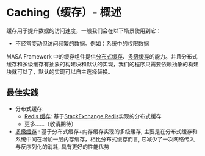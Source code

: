 # Caching（缓存）- 概述

缓存用于提升数据的访问速度，一般我们会在以下场景使用到它：
   * 不经常变动但访问频繁的数据。例如：系统中的权限数据

MASA Framework 中的缓存组件提供[分布式缓存](/framework/building-blocks/caching/stackexchange-redis)、[多级缓存](/framework/building-blocks/caching/multilevel-cache)的能力。并且分布式缓存和多级缓存有抽象的构建块和默认的实现，我们的程序只需要依赖抽象的构建块就可以了，默认的实现可以自主选择替换。

## 最佳实践

* 分布式缓存:
    * [Redis 缓存](/framework/building-blocks/caching/stackexchange-redis): 基于[StackExchange.Redis](https://github.com/StackExchange/StackExchange.Redis)实现的分布式缓存
    * 更多……（敬请期待）
* [多级缓存](/framework/building-blocks/caching/multilevel-cache) : 基于分布式缓存+内存缓存实现的多级缓存, 主要是在分布式缓存和系统中间在增加一层内存缓存，相比分布式缓存而言, 它减少了一次网络传入与反序列化的消耗, 具有更好的性能优势

